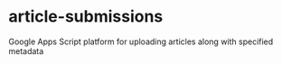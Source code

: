 # article-submissions
Google Apps Script platform for uploading articles along with specified metadata
